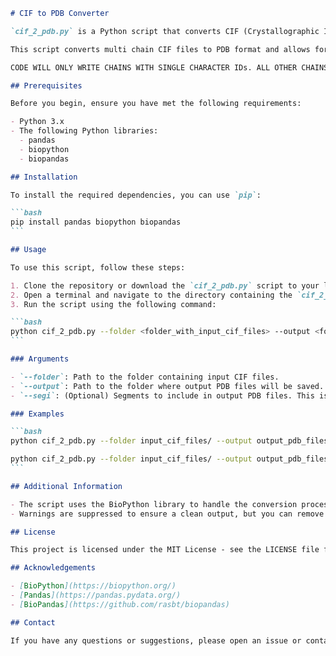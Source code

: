 ````markdown name=README.md
# CIF to PDB Converter

`cif_2_pdb.py` is a Python script that converts CIF (Crystallographic Information File) files to PDB (Protein Data Bank) format.

This script converts multi chain CIF files to PDB format and allows for segment keyword search.

CODE WILL ONLY WRITE CHAINS WITH SINGLE CHARACTER IDs. ALL OTHER CHAINS WITH 2-LETTER IDs WILL BE IGNORED (NOT INCLUDED) IN THE OUTPUT. This is because the traditional PDB format accepts a single letter chain ID. 

## Prerequisites

Before you begin, ensure you have met the following requirements:

- Python 3.x
- The following Python libraries:
  - pandas
  - biopython
  - biopandas

## Installation

To install the required dependencies, you can use `pip`:

```bash
pip install pandas biopython biopandas
```

## Usage

To use this script, follow these steps:

1. Clone the repository or download the `cif_2_pdb.py` script to your local machine.
2. Open a terminal and navigate to the directory containing the `cif_2_pdb.py` script.
3. Run the script using the following command:

```bash
python cif_2_pdb.py --folder <folder_with_input_cif_files> --output <folder_with_output_pdb_files> [--segi <segments_in_output>]
```

### Arguments

- `--folder`: Path to the folder containing input CIF files.
- `--output`: Path to the folder where output PDB files will be saved.
- `--segi`: (Optional) Segments to include in output PDB files. This is a keyword search, should be 4 characters or less; if the keyword is longer, it will be truncated to first 4 characters (ubiquitin = ubiq). Segi is listed as the last column in the PDB output.

### Examples

```bash
python cif_2_pdb.py --folder input_cif_files/ --output output_pdb_files/ --segi ubiquitin

python cif_2_pdb.py --folder input_cif_files/ --output output_pdb_files/ --segi "16S, 23S"
```

## Additional Information

- The script uses the BioPython library to handle the conversion process.
- Warnings are suppressed to ensure a clean output, but you can remove the `warnings.filterwarnings('ignore')` line if you want to see the warnings.

## License

This project is licensed under the MIT License - see the LICENSE file for details.

## Acknowledgements

- [BioPython](https://biopython.org/)
- [Pandas](https://pandas.pydata.org/)
- [BioPandas](https://github.com/rasbt/biopandas)

## Contact

If you have any questions or suggestions, please open an issue or contact the repository owner.

````
